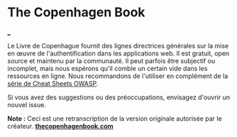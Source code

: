 # The Copenhagen Book

**[\_](https://github.com/SxYxuse/copenhagen)**

Le Livre de Copenhague fournit des lignes directrices générales sur la mise en œuvre de l'authentification dans les applications web. Il est gratuit, open source et maintenu par la communauté. Il peut parfois être subjectif ou incomplet, mais nous espérons qu'il comble un certain vide dans les ressources en ligne. Nous recommandons de l'utiliser en complément de la [série de Cheat Sheets OWASP](https://cheatsheetseries.owasp.org/index.html).

Si vous avez des suggestions ou des préoccupations, envisagez d'ouvrir un nouvel issue.

**Note :** Ceci est une retranscription de la version originale autorisée par le créateur. **[thecopenhagenbook.com](https://thecopenhagenbook.com)**
